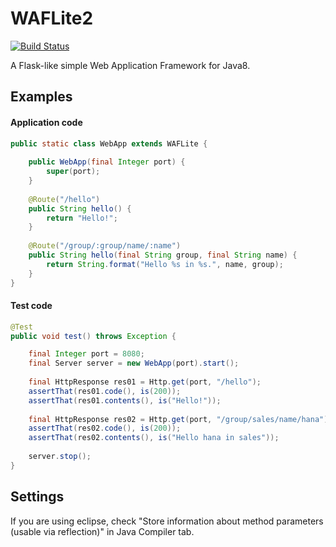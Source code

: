 

# WAFLite2

[![Build Status](https://travis-ci.org/asufana/WAFLite2.svg?branch=master)](https://travis-ci.org/asufana/WAFLite2)

A Flask-like simple Web Application Framework for Java8.

## Examples

#### Application code

```java
public static class WebApp extends WAFLite {
    
    public WebApp(final Integer port) {
        super(port);
    }
    
    @Route("/hello")
    public String hello() {
        return "Hello!";
    }
    
    @Route("/group/:group/name/:name")
    public String hello(final String group, final String name) {
        return String.format("Hello %s in %s.", name, group);
    }
}
```

#### Test code

```java
@Test
public void test() throws Exception {

    final Integer port = 8080;
    final Server server = new WebApp(port).start();
    
    final HttpResponse res01 = Http.get(port, "/hello");
    assertThat(res01.code(), is(200));
    assertThat(res01.contents(), is("Hello!"));
    
    final HttpResponse res02 = Http.get(port, "/group/sales/name/hana");
    assertThat(res02.code(), is(200));
    assertThat(res02.contents(), is("Hello hana in sales"));
    
    server.stop();
}
```

## Settings

If you are using eclipse, check "Store information about method parameters (usable via reflection)" in Java Compiler tab.


